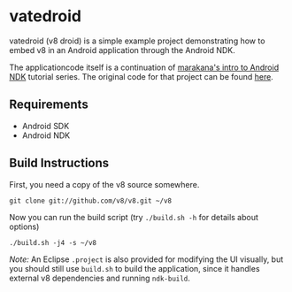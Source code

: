 # vatedroid
vatedroid (v8 droid) is a simple example project demonstrating how to embed v8 in an Android application through the Android NDK.

The applicationcode itself is a continuation of [marakana's intro to Android NDK](http://marakana.com/s/post/1153/introduction_to_ndk) tutorial series. The original code for that project can be found [here](https://github.com/marakana/FibonacciNative).

## Requirements

* Android SDK
* Android NDK

## Build Instructions

First, you need a copy of the v8 source somewhere.

    git clone git://github.com/v8/v8.git ~/v8

Now you can run the build script (try `./build.sh -h` for details about options)

    ./build.sh -j4 -s ~/v8

*Note:* An Eclipse `.project` is also provided for modifying the UI visually, but you should still use `build.sh` to build
the application, since it handles external v8 dependencies and running `ndk-build`.
